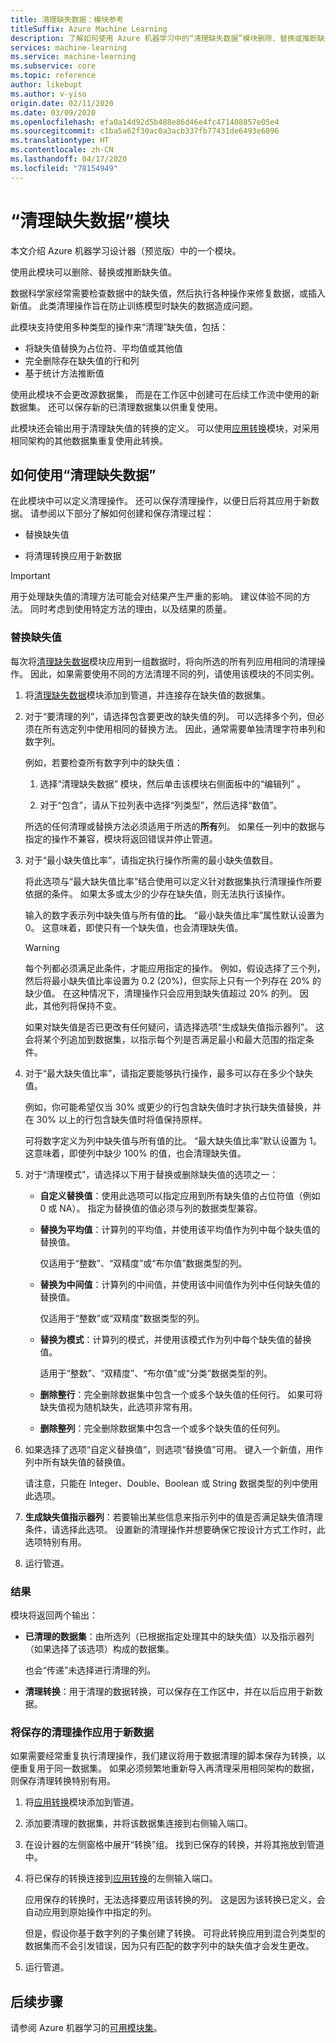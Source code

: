 ```yaml
---
title: 清理缺失数据：模块参考
titleSuffix: Azure Machine Learning
description: 了解如何使用 Azure 机器学习中的“清理缺失数据”模块删除、替换或推断缺失值。
services: machine-learning
ms.service: machine-learning
ms.subservice: core
ms.topic: reference
author: likebupt
ms.author: v-yiso
origin.date: 02/11/2020
ms.date: 03/09/2020
ms.openlocfilehash: efa0a14d92d5b488e86d46e4fc471408857e05e4
ms.sourcegitcommit: c1ba5a62f30ac0a3acb337fb77431de6493e6096
ms.translationtype: HT
ms.contentlocale: zh-CN
ms.lasthandoff: 04/17/2020
ms.locfileid: "78154949"
---
```

# <a name="clean-missing-data-module"></a>“清理缺失数据”模块

本文介绍 Azure 机器学习设计器（预览版）中的一个模块。

使用此模块可以删除、替换或推断缺失值。 

数据科学家经常需要检查数据中的缺失值，然后执行各种操作来修复数据，或插入新值。 此类清理操作旨在防止训练模型时缺失的数据造成问题。 

此模块支持使用多种类型的操作来“清理”缺失值，包括：

+ 将缺失值替换为占位符、平均值或其他值
+ 完全删除存在缺失值的行和列
+ 基于统计方法推断值


使用此模块不会更改源数据集， 而是在工作区中创建可在后续工作流中使用的新数据集。 还可以保存新的已清理数据集以供重复使用。

此模块还会输出用于清理缺失值的转换的定义。 可以使用[应用转换](./apply-transformation.md)模块，对采用相同架构的其他数据集重复使用此转换。  

## <a name="how-to-use-clean-missing-data"></a>如何使用“清理缺失数据”

在此模块中可以定义清理操作。 还可以保存清理操作，以便日后将其应用于新数据。 请参阅以下部分了解如何创建和保存清理过程： 
 
+ 替换缺失值
  
+ 将清理转换应用于新数据
 
> [!IMPORTANT]
> 用于处理缺失值的清理方法可能会对结果产生严重的影响。 建议体验不同的方法。 同时考虑到使用特定方法的理由，以及结果的质量。

### <a name="replace-missing-values"></a>替换缺失值  

每次将[清理缺失数据](./clean-missing-data.md)模块应用到一组数据时，将向所选的所有列应用相同的清理操作。 因此，如果需要使用不同的方法清理不同的列，请使用该模块的不同实例。

1.  将[清理缺失数据](./clean-missing-data.md)模块添加到管道，并连接存在缺失值的数据集。  
  
2.  对于“要清理的列”，请选择包含要更改的缺失值的列。  可以选择多个列，但必须在所有选定列中使用相同的替换方法。 因此，通常需要单独清理字符串列和数字列。

    例如，若要检查所有数字列中的缺失值：

    1. 选择“清理缺失数据”  模块，然后单击该模块右侧面板中的“编辑列”  。

    3. 对于“包含”，请从下拉列表中选择“列类型”，然后选择“数值”。    
  
    所选的任何清理或替换方法必须适用于所选的**所有**列。 如果任一列中的数据与指定的操作不兼容，模块将返回错误并停止管道。
  
3.  对于“最小缺失值比率”，请指定执行操作所需的最小缺失值数目。   
  
    将此选项与“最大缺失值比率”结合使用可以定义针对数据集执行清理操作所要依据的条件。  如果太多或太少的少存在缺失值，则无法执行该操作。 
  
    输入的数字表示列中缺失值与所有值的**比**。 “最小缺失值比率”属性默认设置为 0。  这意味着，即使只有一个缺失值，也会清理缺失值。 

    > [!WARNING]
    > 每个列都必须满足此条件，才能应用指定的操作。 例如，假设选择了三个列，然后将最小缺失值比率设置为 0.2 (20%)，但实际上只有一个列存在 20% 的缺少值。 在这种情况下，清理操作只会应用到缺失值超过 20% 的列。 因此，其他列将保持不变。
    > 
    > 如果对缺失值是否已更改有任何疑问，请选择选项“生成缺失值指示器列”。  这会将某个列追加到数据集，以指示每个列是否满足最小和最大范围的指定条件。  
  
4. 对于“最大缺失值比率”，请指定要能够执行操作，最多可以存在多少个缺失值。    
  
    例如，你可能希望仅当 30% 或更少的行包含缺失值时才执行缺失值替换，并在 30% 以上的行包含缺失值时将值保持原样。  
  
    可将数字定义为列中缺失值与所有值的比。 “最大缺失值比率”默认设置为 1。  这意味着，即使列中缺少 100% 的值，也会清理缺失值。  
  
   
  
5. 对于“清理模式”，请选择以下用于替换或删除缺失值的选项之一：   
  
  
    + **自定义替换值**：使用此选项可以指定应用到所有缺失值的占位符值（例如 0 或 NA）。 指定为替换值的值必须与列的数据类型兼容。
  
    + **替换为平均值**：计算列的平均值，并使用该平均值作为列中每个缺失值的替换值。  
  
        仅适用于“整数”、“双精度”或“布尔值”数据类型的列。  
  
    + **替换为中间值**：计算列的中间值，并使用该中间值作为列中任何缺失值的替换值。  
  
        仅适用于“整数”或“双精度”数据类型的列。 
  
    + **替换为模式**：计算列的模式，并使用该模式作为列中每个缺失值的替换值。  
  
        适用于“整数”、“双精度”、“布尔值”或“分类”数据类型的列。 
  
    + **删除整行**：完全删除数据集中包含一个或多个缺失值的任何行。 如果可将缺失值视为随机缺失，此选项非常有用。  
  
    + **删除整列**：完全删除数据集中包含一个或多个缺失值的任何列。  
  
    
  
6. 如果选择了选项“自定义替换值”，则选项“替换值”可用。   键入一个新值，用作列中所有缺失值的替换值。  
  
    请注意，只能在 Integer、Double、Boolean 或 String 数据类型的列中使用此选项。
  
7. **生成缺失值指示器列**：若要输出某些信息来指示列中的值是否满足缺失值清理条件，请选择此选项。 设置新的清理操作并想要确保它按设计方式工作时，此选项特别有用。
  
8. 运行管道。

### <a name="results"></a>结果

模块将返回两个输出：  

-   **已清理的数据集**：由所选列（已根据指定处理其中的缺失值）以及指示器列（如果选择了该选项）构成的数据集。  

    也会“传递”未选择进行清理的列。  
  
-  **清理转换**：用于清理的数据转换，可以保存在工作区中，并在以后应用于新数据。

### <a name="apply-a-saved-cleaning-operation-to-new-data"></a>将保存的清理操作应用于新数据  

如果需要经常重复执行清理操作，我们建议将用于数据清理的脚本保存为转换，以便重复用于同一数据集。  如果必须频繁地重新导入再清理采用相同架构的数据，则保存清理转换特别有用。  
      
1.  将[应用转换](./apply-transformation.md)模块添加到管道。  
  
2.  添加要清理的数据集，并将该数据集连接到右侧输入端口。  
  
3.  在设计器的左侧窗格中展开“转换”组。  找到已保存的转换，并将其拖放到管道中。  

4.  将已保存的转换连接到[应用转换](./apply-transformation.md)的左侧输入端口。 

    应用保存的转换时，无法选择要应用该转换的列。 这是因为该转换已定义，会自动应用到原始操作中指定的列。

    但是，假设你基于数字列的子集创建了转换。 可将此转换应用到混合列类型的数据集而不会引发错误，因为只有匹配的数字列中的缺失值才会发生更改。

6.  运行管道。  

## <a name="next-steps"></a>后续步骤

请参阅 Azure 机器学习的[可用模块集](module-reference.md)。 